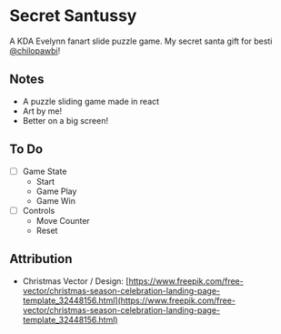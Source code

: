 # Secret Santussy

A KDA Evelynn fanart slide puzzle game. My secret santa gift for besti [@chilopawbi](https://www.twitter.com/chilopawbi)!

## Notes

- A puzzle sliding game made in react
- Art by me!
- Better on a big screen!

## To Do

- [ ] Game State
  - Start
  - Game Play
  - Game Win
- [ ] Controls
  - Move Counter
  - Reset


## Attribution

- Christmas Vector / Design: [https://www.freepik.com/free-vector/christmas-season-celebration-landing-page-template_32448156.html](https://www.freepik.com/free-vector/christmas-season-celebration-landing-page-template_32448156.html)